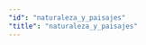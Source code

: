 ```yaml
---
"id": "naturaleza_y_paisajes"
"title": "naturaleza_y_paisajes"
---
```


<app-chessboard-nav></app-chessboard-nav>
